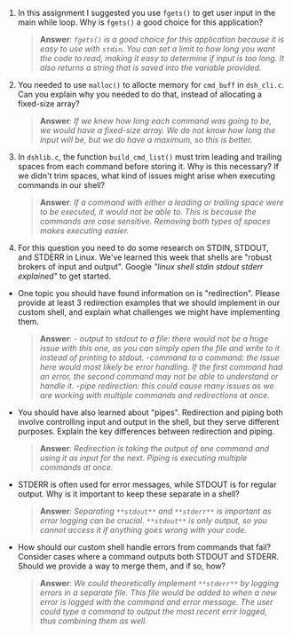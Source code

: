 1. In this assignment I suggested you use `fgets()` to get user input in the main while loop. Why is `fgets()` a good choice for this application?

    > **Answer**:  _`fgets()` is a good choice for this application because it is easy to use with `stdin`. You can set a limit to how long you want the code to read, making it easy to determine if input is too long. It also returns a string that is saved into the variable provided._ 

2. You needed to use `malloc()` to allocte memory for `cmd_buff` in `dsh_cli.c`. Can you explain why you needed to do that, instead of allocating a fixed-size array?

    > **Answer**:  _If we knew how long each command was going to be, we would have a fixed-size array. We do not know how long the input will be, but we do have a maximum, so this is better._


3. In `dshlib.c`, the function `build_cmd_list()` must trim leading and trailing spaces from each command before storing it. Why is this necessary? If we didn't trim spaces, what kind of issues might arise when executing commands in our shell?

    > **Answer**:  _If a command with either a leading or trailing space were to be executed, it would not be able to. This is because the commands are case sensitive. Removing both types of spaces makes executing easier._

4. For this question you need to do some research on STDIN, STDOUT, and STDERR in Linux. We've learned this week that shells are "robust brokers of input and output". Google _"linux shell stdin stdout stderr explained"_ to get started.

- One topic you should have found information on is "redirection". Please provide at least 3 redirection examples that we should implement in our custom shell, and explain what challenges we might have implementing them.

    > **Answer**:  _- output to stdout to a file: there would not be a huge issue with this one, as you can simply open the file and write to it instead of printing to stdout._ 
    >             _-command to a command: the issue here would most likely be error handling. If the first command had an error, the second command may not be able to understand or handle it._
    >            _-pipe redirection: this could cause many issues as we are working with multiple commands and redirections at once._
- You should have also learned about "pipes". Redirection and piping both involve controlling input and output in the shell, but they serve different purposes. Explain the key differences between redirection and piping.

    > **Answer**:  _Redirection is taking the output of one command and using it as input for the next. Piping is executing multiple commands at once._

- STDERR is often used for error messages, while STDOUT is for regular output. Why is it important to keep these separate in a shell?

    > **Answer**:  _Separating `**stdout**` and `**stderr**` is important as error logging can be crucial. `**stdout**` is only output, so you cannot access it if anything goes wrong with your code._

- How should our custom shell handle errors from commands that fail? Consider cases where a command outputs both STDOUT and STDERR. Should we provide a way to merge them, and if so, how?

    > **Answer**:  _We could theoretically implement `**stderr**` by logging errors in a separate file. This file would be added to when a new error is logged with the command and error message. The user could type a command to output the most recent errir logged, thus combining them as well._